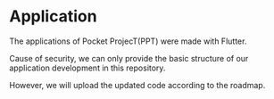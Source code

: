 # Application
The applications of Pocket ProjecT(PPT) were made with Flutter.

Cause of security, we can only provide the basic structure of our application development in this repository.

However, we will upload the updated code according to the roadmap.
